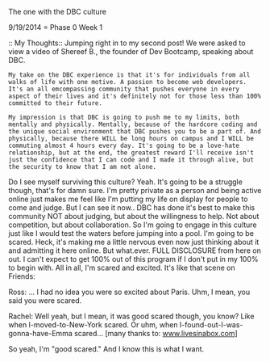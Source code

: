 The one with the DBC culture


9/19/2014 = Phase 0 Week 1

:: My Thoughts::
  Jumping right in to my second post! We were asked to view a video of Shereef B., the founder of Dev Bootcamp, speaking about DBC.

    My take on the DBC experience is that it's for individuals from all walks of life with one motive. A passion to become web developers. It's an all emcompassing community that pushes everyone in every aspect of their lives and it's definitely not for those less than 100% committed to their future.

    My impression is that DBC is going to push me to my limits, both mentally and physically. Mentally, because of the hardcore coding and the unique social environment that DBC pushes you to be a part of. And physically, because there WILL be long hours on campus and I WILL be commuting almost 4 hours every day. It's going to be a love-hate relationship, but at the end, the greatest reward I'll receive isn't just the confidence that I can code and I made it through alive, but the security to know that I am not alone.

  Do I see myself surviving this culture? Yeah. It's going to be a struggle though, that's for damn sure. I'm pretty private as a person and being active online just makes me feel like I'm putting my life on display for people to come and judge. But I can see it now.. DBC has done it's best to make this community NOT about judging, but about the willingness to help. Not about competition, but about collaboration. So I'm going to engage in this culture just like I would test the waters before jumping into a pool. I'm going to be scared. Heck, it's making me a little nervous even now just thinking about it and admitting it here online. But what.ever. FULL DISCLOSURE from here on out. I can't expect to get 100% out of this program if I don't put in my 100% to begin with. All in all, I'm scared and excited. It's like that scene on Friends:

Ross: ... I had no idea you were so excited about Paris. Uhm, I mean, you said you were scared.

Rachel: Well yeah, but I mean, it was good scared though, you know? Like when I-moved-to-New-York scared. Or uhm, when I-found-out-I-was-gonna-have-Emma scared...
[many thanks to: www.livesinabox.com]

So yeah, I'm "good scared." And I know this is what I want.
